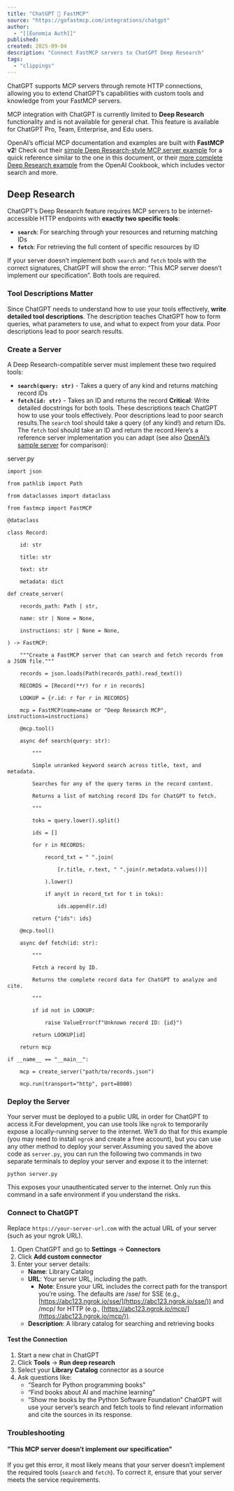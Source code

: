 ```yaml
---
title: "ChatGPT 🤝 FastMCP"
source: "https://gofastmcp.com/integrations/chatgpt"
author:
  - "[[Eunomia Auth]]"
published:
created: 2025-09-04
description: "Connect FastMCP servers to ChatGPT Deep Research"
tags:
  - "clippings"
---
```

ChatGPT supports MCP servers through remote HTTP connections, allowing you to extend ChatGPT’s capabilities with custom tools and knowledge from your FastMCP servers.

MCP integration with ChatGPT is currently limited to **Deep Research** functionality and is not available for general chat. This feature is available for ChatGPT Pro, Team, Enterprise, and Edu users.

OpenAI’s official MCP documentation and examples are built with **FastMCP v2**! Check out their [simple Deep Research-style MCP server example](https://github.com/openai/sample-deep-research-mcp) for a quick reference similar to the one in this document, or their [more complete Deep Research example](https://github.com/openai/openai-cookbook/tree/main/examples/deep_research_api/how_to_build_a_deep_research_mcp_server) from the OpenAI Cookbook, which includes vector search and more.

## Deep Research

ChatGPT’s Deep Research feature requires MCP servers to be internet-accessible HTTP endpoints with **exactly two specific tools**:
- **`search`**: For searching through your resources and returning matching IDs
- **`fetch`**: For retrieving the full content of specific resources by ID

If your server doesn’t implement both `search` and `fetch` tools with the correct signatures, ChatGPT will show the error: “This MCP server doesn’t implement our specification”. Both tools are required.

### Tool Descriptions Matter

Since ChatGPT needs to understand how to use your tools effectively, **write detailed tool descriptions**. The description teaches ChatGPT how to form queries, what parameters to use, and what to expect from your data. Poor descriptions lead to poor search results.

### Create a Server

A Deep Research-compatible server must implement these two required tools:
- **`search(query: str)`** - Takes a query of any kind and returns matching record IDs
- **`fetch(id: str)`** - Takes an ID and returns the record
**Critical**: Write detailed docstrings for both tools. These descriptions teach ChatGPT how to use your tools effectively. Poor descriptions lead to poor search results.The `search` tool should take a query (of any kind!) and return IDs. The `fetch` tool should take an ID and return the record.Here’s a reference server implementation you can adapt (see also [OpenAI’s sample server](https://github.com/openai/sample-deep-research-mcp) for comparison):

server.py

```
import json

from pathlib import Path

from dataclasses import dataclass

from fastmcp import FastMCP

@dataclass

class Record:

    id: str

    title: str

    text: str

    metadata: dict

def create_server(

    records_path: Path | str,

    name: str | None = None,

    instructions: str | None = None,

) -> FastMCP:

    """Create a FastMCP server that can search and fetch records from a JSON file."""

    records = json.loads(Path(records_path).read_text())

    RECORDS = [Record(**r) for r in records]

    LOOKUP = {r.id: r for r in RECORDS}

    mcp = FastMCP(name=name or "Deep Research MCP", instructions=instructions)

    @mcp.tool()

    async def search(query: str):

        """

        Simple unranked keyword search across title, text, and metadata.

        Searches for any of the query terms in the record content.

        Returns a list of matching record IDs for ChatGPT to fetch.

        """

        toks = query.lower().split()

        ids = []

        for r in RECORDS:

            record_txt = " ".join(

                [r.title, r.text, " ".join(r.metadata.values())]

            ).lower()

            if any(t in record_txt for t in toks):

                ids.append(r.id)

        return {"ids": ids}

    @mcp.tool()

    async def fetch(id: str):

        """

        Fetch a record by ID.

        Returns the complete record data for ChatGPT to analyze and cite.

        """

        if id not in LOOKUP:

            raise ValueError(f"Unknown record ID: {id}")

        return LOOKUP[id]

    return mcp

if __name__ == "__main__":

    mcp = create_server("path/to/records.json")

    mcp.run(transport="http", port=8000)
```

### Deploy the Server

Your server must be deployed to a public URL in order for ChatGPT to access it.For development, you can use tools like `ngrok` to temporarily expose a locally-running server to the internet. We’ll do that for this example (you may need to install `ngrok` and create a free account), but you can use any other method to deploy your server.Assuming you saved the above code as `server.py`, you can run the following two commands in two separate terminals to deploy your server and expose it to the internet:

```
python server.py
```

This exposes your unauthenticated server to the internet. Only run this command in a safe environment if you understand the risks.

### Connect to ChatGPT

Replace `https://your-server-url.com` with the actual URL of your server (such as your ngrok URL).
1. Open ChatGPT and go to **Settings** → **Connectors**
2. Click **Add custom connector**
3. Enter your server details:
	- **Name**: Library Catalog
	- **URL**: Your server URL, including the path.
		- **Note**: Ensure your URL includes the correct path for the transport you’re using. The defaults are /sse/ for SSE (e.g., [https://abc123.ngrok.io/sse/](https://abc123.ngrok.io/sse/)) and /mcp/ for HTTP (e.g., [https://abc123.ngrok.io/mcp/](https://abc123.ngrok.io/mcp/)).
	- **Description**: A library catalog for searching and retrieving books

#### Test the Connection

1. Start a new chat in ChatGPT
2. Click **Tools** → **Run deep research**
3. Select your **Library Catalog** connector as a source
4. Ask questions like:
	- “Search for Python programming books”
	- “Find books about AI and machine learning”
	- “Show me books by the Python Software Foundation”
ChatGPT will use your server’s search and fetch tools to find relevant information and cite the sources in its response.

### Troubleshooting

#### ”This MCP server doesn’t implement our specification”

If you get this error, it most likely means that your server doesn’t implement the required tools (`search` and `fetch`). To correct it, ensure that your server meets the service requirements.